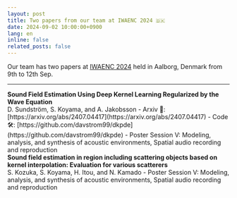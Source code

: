 ```yaml
---
layout: post
title: Two papers from our team at IWAENC 2024 🇩🇰
date: 2024-09-02 10:00:00+0900
lang: en
inline: false
related_posts: false
---
```


Our team has two papers at [IWAENC 2024](https://iwaenc2024.org/) held in Aalborg, Denmark from 9th to 12th Sep. 

***

<div style="font-weight:bolder">Sound Field Estimation Using Deep Kernel Learning Regularized by the Wave Equation</div>
D. Sundström, S. Koyama, and A. Jakobsson
- Arxiv 📝: [https://arxiv.org/abs/2407.04417](https://arxiv.org/abs/2407.04417)
- Code 🛠️: [https://github.com/davstrom99/dkpde](https://github.com/davstrom99/dkpde)
- Poster Session V: Modeling, analysis, and synthesis of acoustic environments, Spatial audio recording and reproduction

<div style="font-weight:bolder">Sound field estimation in region including scattering objects based on kernel interpolation: Evaluation for various scatterers</div>
S. Kozuka, S. Koyama, H. Itou, and N. Kamado
- Poster Session V: Modeling, analysis, and synthesis of acoustic environments, Spatial audio recording and reproduction
